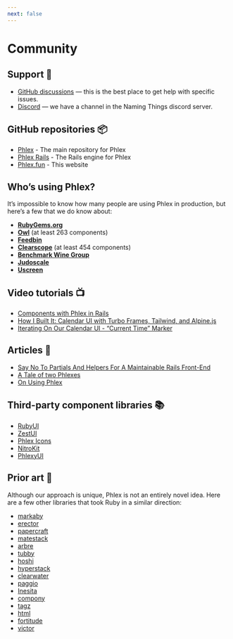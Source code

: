 ```yaml
---
next: false
---
```


# Community

## Support 👋

- [GitHub discussions](https://github.com/orgs/phlex-ruby/discussions) — this is the best place to get help with specific issues.
- [Discord](https://discord.gg/p7C9SWS8Sa) — we have a channel in the Naming Things discord server.

## GitHub repositories 📦

- [Phlex](https://github.com/phlex-ruby/phlex) - The main repository for Phlex
- [Phlex Rails](https://github.com/phlex-ruby/phlex-rails) - The Rails engine for Phlex
- [Phlex.fun](https://github.com/phlex-ruby/phlex.fun) - This website

## Who’s using Phlex?

It’s impossible to know how many people are using Phlex in production, but here’s a few that we do know about:

- **[RubyGems.org](https://rubygems.org)**
- **[Owl](https://owl.so)** (at least 263 components)
- **[Feedbin](https://feedbin.com/)**
- **[Clearscope](https://www.clearscope.io)** (at least 454 components)
- **[Benchmark Wine Group](https://www.benchmarkwine.com)**
- **[Judoscale](https://judoscale.com/)**
- **[Uscreen](https://www.uscreen.tv)**

## Video tutorials 📺

- [Components with Phlex in Rails](https://www.youtube.com/watch?v=l4bQSfqZZfQ)
- [How I Built It: Calendar UI with Turbo Frames, Tailwind, and Alpine.js](https://www.youtube.com/watch?v=KWA3qCGRP5g&t=1s)
- [Iterating On Our Calendar UI - “Current Time” Marker](https://www.youtube.com/watch?v=wNnRpmhw_Ks)

## Articles 📝

- [Say No To Partials And Helpers For A Maintainable Rails Front-End](https://judoscale.com/blog/phlex-not-erb)
- [A Tale of two Phlexes](https://blog.willcosgrove.com/a-tale-of-two-phlexes)
- [On Using Phlex](https://katafrakt.me/2023/10/03/on-using-phlex/)

## Third-party component libraries 📚

- [RubyUI](https://rubyui.com)
- [ZestUI](https://zestui.com)
- [Phlex Icons](https://github.com/AliOsm/phlex-icons)
- [NitroKit](https://nitrokit.dev)
- [PhlexyUI](https://phlexyui.com)

## Prior art 🎨

Although our approach is unique, Phlex is not an entirely novel idea. Here are a few other libraries that took Ruby in a similar direction:

- [markaby](https://github.com/markaby/markaby)
- [erector](https://github.com/erector/erector)
- [papercraft](https://github.com/digital-fabric/papercraft)
- [matestack](https://github.com/matestack/matestack-ui-core)
- [arbre](https://github.com/activeadmin/arbre)
- [tubby](https://github.com/judofyr/tubby)
- [hoshi](https://github.com/pete/hoshi)
- [hyperstack](https://github.com/hyperstack-org/hyperstack)
- [clearwater](https://github.com/clearwater-rb/clearwater)
- [paggio](https://github.com/opal/paggio)
- [Inesita](https://github.com/inesita-rb/inesita)
- [compony](https://github.com/kalsan/compony)
- [tagz](https://github.com/ahoward/tagz)
- [html](https://github.com/ismasan/html)
- [fortitude](https://github.com/ageweke/fortitude)
- [victor](https://victor.dannyb.co)
